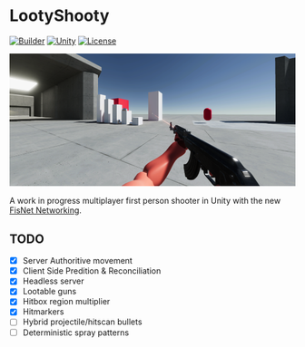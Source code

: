 # LootyShooty
[![Builder](https://github.com/Haeri/LootyShooty/actions/workflows/builder.yml/badge.svg)](https://github.com/Haeri/LootyShooty/actions/workflows/builder.yml)
[![Unity](https://img.shields.io/badge/Unity-2021.2-blue)](https://github.com/Haeri/LootyShooty/releases/latest)
[![License](https://img.shields.io/github/license/Haeri/LootyShooty.svg)](https://github.com/Haeri/LootyShooty/blob/master/LICENSE) 

![](./Pages/screenshot.png)

A work in progress multiplayer first person shooter in Unity with the new [FisNet Networking](https://github.com/FirstGearGames/FishNet).


## TODO

- [x] Server Authoritive movement
- [x] Client Side Predition & Reconciliation
- [x] Headless server
- [x] Lootable guns
- [x] Hitbox region multiplier
- [x] Hitmarkers
- [ ] Hybrid projectile/hitscan bullets
- [ ] Deterministic spray patterns
